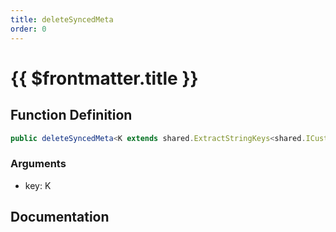 ```yaml
---
title: deleteSyncedMeta
order: 0
---
```


# {{ $frontmatter.title }}

## Function Definition

```ts
public deleteSyncedMeta<K extends shared.ExtractStringKeys<shared.ICustomPlayerSyncedMeta>>(key: K): void;
```

### Arguments

* key: K

## Documentation

<!--@include: ./parts/deleteSyncedMeta.md-->
